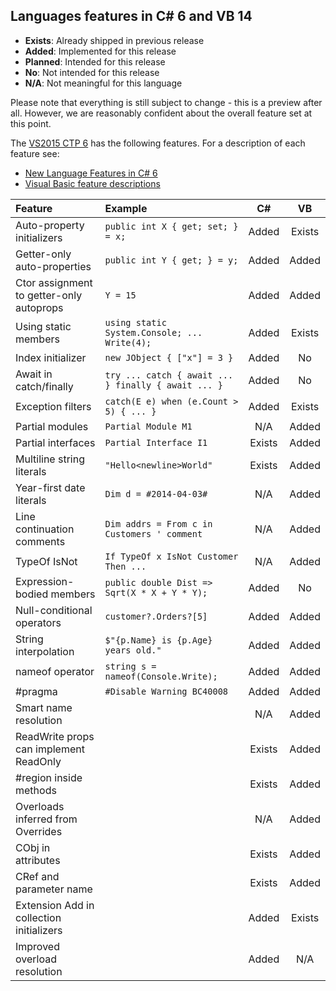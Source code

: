 Languages features in C# 6 and VB 14
---

* **Exists**: Already shipped in previous release 
* **Added**: Implemented for this release 
* **Planned**: Intended for this release 
* **No**: Not intended for this release 
* **N/A**: Not meaningful for this language

Please note that everything is still subject to change - this is a preview after all. However, we are reasonably confident about the overall feature set at this point.

The [VS2015 CTP 6](http://visualstudio.com/en-us/downloads/visual-studio-2015-ctp-vs) has the following features. For a description of each feature see:
* [New Language Features in C# 6](https://github.com/dotnet/roslyn/wiki/New-Language-Features-in-C%23-6)
* [Visual Basic feature descriptions](http://roslyn.codeplex.com/discussions/571884)

| Feature | Example | C# | VB |
|:-----------|:------------|:------------:|:------------:|
| Auto-property initializers | `public int X { get; set; } = x;` | Added | Exists |
| Getter-only auto-properties | `public int Y { get; } = y;` | Added | Added |
| Ctor assignment to getter-only autoprops | `Y = 15` | Added | Added |
| Using static members | `using static System.Console; ... Write(4);` | Added | Exists |
| Index initializer | `new JObject { ["x"] = 3 }` | Added | No |
| Await in catch/finally | `try ... catch { await ... } finally { await ... }` | Added | No |
| Exception filters | `catch(E e) when (e.Count > 5) { ... }` | Added | Exists |
| Partial modules | `Partial Module M1` | N/A | Added |
| Partial interfaces | `Partial Interface I1` | Exists | Added |
| Multiline string literals | `"Hello<newline>World"` | Exists | Added |
| Year-first date literals | `Dim d = #2014-04-03#` | N/A | Added |
| Line continuation comments | `Dim addrs = From c in Customers ' comment` | N/A | Added |
| TypeOf IsNot | `If TypeOf x IsNot Customer Then ...` | N/A | Added |
| Expression-bodied members | `public double Dist => Sqrt(X * X + Y * Y);` | Added | No |
| Null-conditional operators | `customer?.Orders?[5]` | Added | Added |
| String interpolation | `$"{p.Name} is {p.Age} years old."` | Added | Added |
| nameof operator | `string s = nameof(Console.Write);` | Added | Added |
| #pragma | `#Disable Warning BC40008` | Added | Added |
| Smart name resolution |    | N/A | Added | 
| ReadWrite props can implement ReadOnly |   | Exists | Added |
| #region inside methods |    | Exists | Added |
| Overloads inferred from Overrides |    | N/A | Added |
| CObj in attributes |   | Exists | Added |
| CRef and parameter name |    | Exists | Added |
| Extension Add in collection initializers |     | Added | Exists |
| Improved overload resolution |   | Added | N/A |
